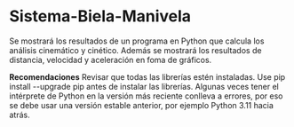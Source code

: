 # Sistema-Biela-Manivela
Se mostrará los resultados de un programa en Python que calcula los análisis cinemático y cinético. Además se mostrará los resultados de distancia,  velocidad y aceleración en foma de gráficos. 

**Recomendaciones**
Revisar que todas las librerías estén instaladas. Use pip install --upgrade pip antes de instalar las librerías.
Algunas veces tener el intérprete de Python en la versión más reciente conlleva a errores, por eso se debe usar una versión estable anterior, por ejemplo Python 3.11 hacia atrás.

